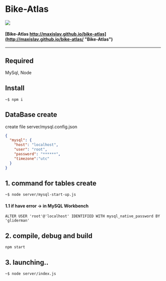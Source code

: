 # Bike-Atlas

![](https://github.com/Maxislav/bike-atlas/blob/master/ScreenShot.png?raw=true=400x200)


#### [Bike-Atlas http://maxislav.github.io/bike-atlas](http://maxislav.github.io/bike-atlas/ "Bike-Atlas")

***

## Required
MySql, Node

## Install
```
~$ npm i
```



## DataBase create

create file server/mysql.config.json
```json
{
  "mysql": {
    "host": "localhost",
    "user": "root",
    "password": "******",
    "timezone":"utc"
  }
}
```
## 1. command for tables create
```bash
~$ node server/mysql-start-up.js
```
#### 1.1 if have error -> in MySQL Workbench
```
ALTER USER 'root'@'localhost' IDENTIFIED WITH mysql_native_password BY 'gliderman'
```

## 2. compile, debug and build
```
npm start
```

## 3. launching..
```bash
~$ node server/index.js
```